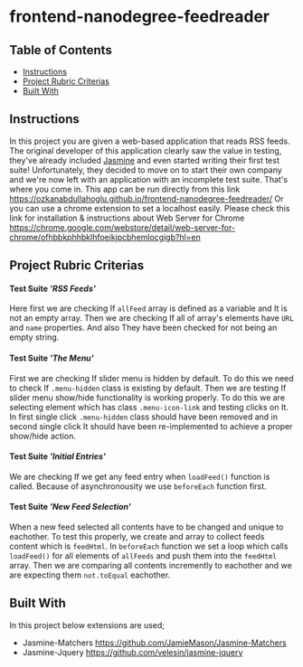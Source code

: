 # frontend-nanodegree-feedreader

## Table of Contents

* [Instructions](#instructions)
* [Project Rubric Criterias](#project-rubric-criterias)
* [Built With](#built-with)

## Instructions

In this project you are given a web-based application that reads RSS feeds. The original developer of this application clearly saw the value in testing, they've already included [Jasmine](http://jasmine.github.io/) and even started writing their first test suite! Unfortunately, they decided to move on to start their own company and we're now left with an application with an incomplete test suite. That's where you come in.
This app can be run directly from this link https://ozkanabdullahoglu.github.io/frontend-nanodegree-feedreader/
Or you can use a chrome extension to set a localhost easily. Please check this link for installation & instructions about Web Server for Chrome https://chrome.google.com/webstore/detail/web-server-for-chrome/ofhbbkphhbklhfoeikjpcbhemlocgigb?hl=en

## Project Rubric Criterias
#### Test Suite ***'RSS Feeds'***
Here first we are checking If  `allFeed` array is defined as a variable and It is not an empty array.
Then we are checking If all of array's elements have `URL` and `name` properties. And also They have been checked for not being an empty string.

#### Test Suite ***'The Menu'*** 
First we are checking If slider menu is hidden by default. To do this we need to check If `.menu-hidden` class is existing by default.
Then we are testing If slider menu show/hide functionality is working properly. To do this we are selecting element which has class `.menu-icon-link` and testing clicks on It. In first single click `.menu-hidden` class should have been removed and in second single click It should have been re-implemented to achieve a proper show/hide action.

#### Test Suite ***'Initial Entries'*** 
We are checking If we get any feed entry when `loadFeed()` function is called. Because of asynchronousity we use `beforeEach` function first.

#### Test Suite ***'New Feed Selection'***
When a new feed selected all contents have to be changed and unique to eachother. To test this properly, we create and array to collect feeds content which is `feedHtml`. In `beforeEach` function we set a loop which calls `loadFeed()` for all elements of `allFeeds` and push them into the `feedHtml` array. 
Then we are comparing all contents incremently to eachother and we are expecting them `not.toEqual` eachother. 

## Built With
In this project below extensions are used;
- Jasmine-Matchers https://github.com/JamieMason/Jasmine-Matchers
- Jasmine-Jquery https://github.com/velesin/jasmine-jquery 
